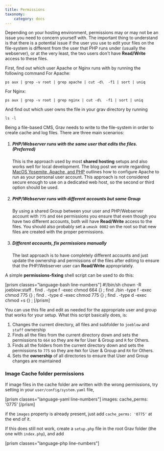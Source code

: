 ```yaml
---
title: Permissions
taxonomy:
    category: docs
---
```


Depending on your hosting environment, permissions may or may not be an issue you need to concern yourself with. The important thing to understand is that there is a potential issue if the user you use to edit your files on the file-system is different from the user that PHP runs under (usually the webserver), or at the very least, the two users don't have **Read/Write** access to these files.

First, find out which user Apache or Nginx runs with by running the following command
For Apache:

    ps aux | grep -v root | grep apache | cut -d\  -f1 | sort | uniq

For Nginx:

    ps aux | grep -v root | grep nginx | cut -d\  -f1 | sort | uniq

And find out which user owns the file in your grav directory by running

    ls -l


Being a file-based CMS, Grav needs to write to the file-system in order to create cache and log files. There are three main scenarios:

1. ##### PHP/Webserver runs with the same user that edits the files.  (Preferred)
   This is the approach used by most **shared hosting** setups and also works well for local development. The blog post we wrote regarding [MacOS Yosemite, Apache, and PHP](https://getgrav.org/blog/mac-os-x-apache-setup-multiple-php-versions) outlines how to configure Apache to run as your personal user account. This approach is not considered secure enough to use on a dedicated web host, so the second or third option should be used.

2. ##### PHP/Webserver runs with different accounts but same Group
   By using a shared Group between your user and PHP/Webserver account with `775` and `664` permissions you ensure that even though you have two different accounts, both will have **Read/Write** access to the files.  You should also probably set a `umask 0002` on the root so that new files are created with the proper permissions.

3. ##### Different accounts, fix permissions manually
   The last approach is to have completely different accounts and just update the ownership and permissions of the files after editing to ensure that the PHP/Webserver user can **Read/Write** appropriately.

A simple **permissions-fixing** shell script can be used to do this:

[prism classes="language-bash line-numbers"]
#!/bin/sh
chown -R joeblow:staff .
find . -type f -exec chmod 664 {} \;
find ./bin -type f -exec chmod 775 {} \;
find . -type d -exec chmod 775 {} \;
find . -type d -exec chmod +s {} \;
[/prism]

You can use this file and edit as needed for the appropriate user and group that works for your setup.  What this script basically does, is:

1. Changes the current directory, all files and subfolder to `joeblow` and `staff` ownership
2. Finds all the files from the current directory down and sets the permissions to `664` so they are `RW` for User & Group and `R` for Others.
3. Finds all the folders from the current directory down and sets the permissions to `775` so they are `RWX` for User & Group and `RX` for Others.
4. Sets the **ownership** of all directories to ensure that User and Group changes are maintained

### Image Cache folder permissions

If image files in the cache folder are written with the wrong permissions, try setting in your `user/config/system.yaml` file,

[prism classes="language-yaml line-numbers"]
images:
  cache_perms: '0775'
[/prism]

if the `images` property is already present, just add `cache_perms: '0775'` at the end of it.

If this does still not work, create a `setup.php` file in the root Grav folder (the one with `index.php`), and add

[prism classes="language-php line-numbers"]
<?php
umask(0002);
[/prism]

into it.

If you already have a `setup.php` file, just add this line to the top. This file is commonly used for multisite setup, but being called in every Grav call, you can also use it for other uses.

### Co-hosting with a WordPress site

In general, Grav can be installed in a root level folder of an existing WordPress site and the two CMS will co-exist nicely.  (Remember to set Base Rewrite in the Grav folder's htaccess.)  If you are encountering permissions errors with cache files when accessing the Admin and/or viewing Grav pages, check to see if WP-Engine is installed for this WordPress site.  If it is, you will need to contact their support to create an exception for the Grav folder from their aggressive distributed cache service.

### SELinux-specific advice

If the above suggestions still do not work, run

`chcon -Rv system_u:object_r:httpd_sys_rw_content_t:s0 ./` into the Grav root folder.

References:
- [https://unix.stackexchange.com/questions/337704/selinux-is-preventing-nginx-from-writing-via-php-fpm](https://unix.stackexchange.com/questions/337704/selinux-is-preventing-nginx-from-writing-via-php-fpm)
- [https://github.com/getgrav/grav/issues/912#issuecomment-227627196](https://github.com/getgrav/grav/issues/912#issuecomment-227627196)
- [http://stopdisablingselinux.com](http://stopdisablingselinux.com/)
- [http://stackoverflow.com/questions/28786047/failed-to-open-stream-on-file-put-contents-in-php-on-centos-7](http://stackoverflow.com/questions/28786047/failed-to-open-stream-on-file-put-contents-in-php-on-centos-7)
- [http://www.serverlab.ca/tutorials/linux/web-servers-linux/configuring-selinux-policies-for-apache-web-servers/](http://www.serverlab.ca/tutorials/linux/web-servers-linux/configuring-selinux-policies-for-apache-web-servers/)
